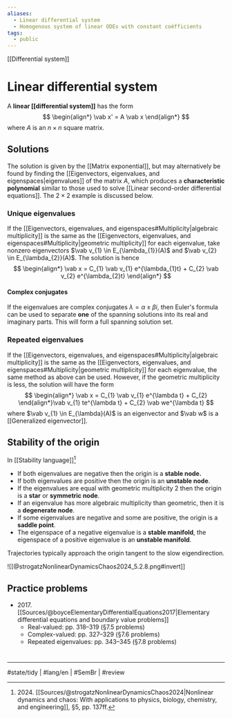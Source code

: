 ```yaml
---
aliases:
  - Linear differential system
  - Homogenous system of linear ODEs with constant coëfficients
tags:
  - public
---
```

[[Differential system]]
# Linear differential system
A **linear [[differential system]]** has the form
$$
\begin{align*}
\vab x' = A \vab x
\end{align*}
$$
where $A$ is an $n \times n$ square matrix.

## Solutions

The solution is given by the [[Matrix exponential]], but may alternatively be found by finding the [[Eigenvectors, eigenvalues, and eigenspaces|eigenvalues]] of the matrix $A$,
which produces a **characteristic polynomial** similar to those used to solve [[Linear second-order differential equations]].
The $2 \times2$ example is discussed below.

### Unique eigenvalues
If the [[Eigenvectors, eigenvalues, and eigenspaces#Multiplicity|algebraic multiplicity]] is the same as the [[Eigenvectors, eigenvalues, and eigenspaces#Multiplicity|geometric multiplicity]] for each eigenvalue,
take nonzero eigenvectors $\vab v_{1} \in E_{\lambda_{1}}(A)$ and $\vab v_{2} \in E_{\lambda_{2}}(A)$.
The solution is hence
$$
\begin{align*}
\vab x = C_{1} \vab v_{1} e^{\lambda_{1}t} + C_{2} \vab v_{2} e^{\lambda_{2}t}
\end{align*}
$$

#### Complex conjugates
If the eigenvalues are complex conjugates $\lambda = \alpha \pm \beta i$,
then Euler's formula can be used to separate **one** of the spanning solutions into its real and imaginary parts.
This will form a full spanning solution set.

### Repeated eigenvalues
If the [[Eigenvectors, eigenvalues, and eigenspaces#Multiplicity|algebraic multiplicity]] is the same as the [[Eigenvectors, eigenvalues, and eigenspaces#Multiplicity|geometric multiplicity]] for each eigenvalue, the same method as above can be used.
However, if the geometric multiplicity is less, the solution will have the form
$$
\begin{align*}
\vab x = C_{1} \vab v_{1} e^{\lambda t} + C_{2}
\end{align*}\vab v_{1} te^{\lambda t} + C_{2} \vab we^{\lambda t}
$$
where $\vab v_{1} \in E_{\lambda}(A)$ is an eigenvector and $\vab w$ is a [[Generalized eigenvector]].

## Stability of the origin

In [[Stability language]][^2024]

[^2024]: 2024\. [[Sources/@strogatzNonlinearDynamicsChaos2024|Nonlinear dynamics and chaos: With applications to physics, biology, chemistry, and engineering]], §5, pp. 137ff.

- If both eigenvalues are negative then the origin is a **stable node.**
- If both eigenvalues are positive then the origin is an **unstable node**.
- If the eigenvalues are equal with geometric multiplicity 2 then the origin is a **star** or **symmetric node**.
- If an eigenvalue has more algebraic multiplicity than geometric, then it is a **degenerate node**.
- If some eigenvalues are negative and some are positive, the origin is a **saddle point**.
- The eigenspace of a negative eigenvalue is a **stable manifold**,
  the eigenspace of a positive eigenvalue is an **unstable manifold**.

Trajectories typically approach the origin tangent to the slow eigendirection.

![[@strogatzNonlinearDynamicsChaos2024_5.2.8.png#invert]]

## Practice problems
- 2017\. [[Sources/@boyceElementaryDifferentialEquations2017|Elementary differential equations and boundary value problems]]
  - Real-valued: pp. 318–319 (§7.5 problems)
  - Complex-valued: pp. 327–329 (§7.6 problems)
  - Repeated eigenvalues: pp. 343–345 (§7.8 problems)

#
---
#state/tidy | #lang/en | #SemBr | #review
